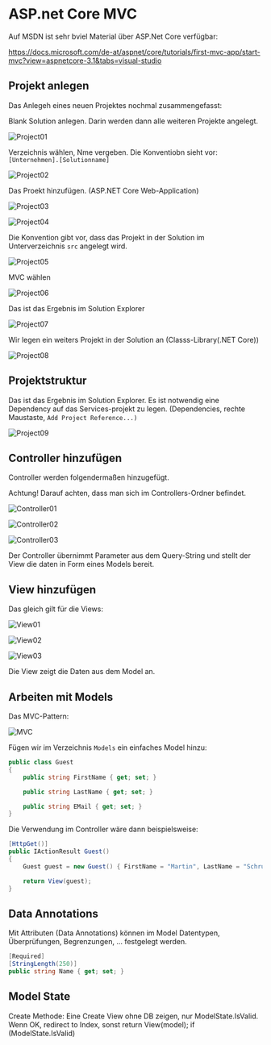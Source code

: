 # ASP.net Core MVC

Auf MSDN ist sehr bviel Material über ASP.Net Core verfügbar:

<https://docs.microsoft.com/de-at/aspnet/core/tutorials/first-mvc-app/start-mvc?view=aspnetcore-3.1&tabs=visual-studio>

## Projekt anlegen

Das Anlegeh eines neuen Projektes nochmal zusammengefasst:

Blank Solution anlegen. Darin werden dann alle weiteren Projekte angelegt.

![Project01](Project01.png)

Verzeichnis wählen, Nme vergeben. Die Konventiobn sieht vor: ``[Unternehmen].[Solutionname]``

![Project02](Project02.png)

Das Proekt hinzufügen. (ASP.NET Core Web-Application)

![Project03](Project03.png)

![Project04](Project04.png)

Die Konvention gibt vor, dass das Projekt in der Solution im Unterverzeichnis ``src`` angelegt wird.

![Project05](Project05.png)

MVC wählen

![Project06](Project06.png)

Das ist das Ergebnis im Solution Explorer

![Project07](Project07.png)

Wir legen ein weiters Projekt in der Solution an (Classs-Library(.NET Core))

![Project08](Project08.png)

## Projektstruktur

Das ist das Ergebnis im Solution Explorer. Es ist notwendig eine Dependency auf das Services-projekt zu legen. (Dependencies, rechte Maustaste, ``Add Project Reference...)``

![Project09](Project09.png)

## Controller hinzufügen

Controller werden folgendermaßen hinzugefügt.

Achtung! Darauf achten, dass man sich im Controllers-Ordner befindet.

![Controller01](Controller01.png)

![Controller02](Controller02.png)

![Controller03](Controller03.png)

Der Controller übernimmt Parameter aus dem Query-String und stellt der View die daten in Form eines Models bereit.

## View hinzufügen

Das gleich gilt für die Views:

![View01](View01.png)

![View02](View02.png)

![View03](View03.png)

Die View zeigt die Daten aus dem Model an.

## Arbeiten mit Models

Das MVC-Pattern:

![MVC](MVC.png)

Fügen wir im Verzeichnis ``Models`` ein einfaches Model hinzu:

```C#
public class Guest
{
    public string FirstName { get; set; }

    public string LastName { get; set; }

    public string EMail { get; set; }
}
```

Die Verwendung im Controller wäre dann beispielsweise:

```C#
[HttpGet()]
public IActionResult Guest()
{
    Guest guest = new Guest() { FirstName = "Martin", LastName = "Schrutek", EMail = "schrutek@spengergasse.at" };

    return View(guest);
}
```

## Data Annotations

Mit Attributen (Data Annotations) können im Model Datentypen, Überprüfungen, Begrenzungen, ... festgelegt werden.

```C#
[Required]
[StringLength(250)]
public string Name { get; set; }
```

## Model State

Create Methode:
Eine Create View ohne DB zeigen, nur ModelState.IsValid. Wenn OK, redirect to Index, sonst return View(model);
if (ModelState.IsValid)

